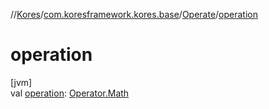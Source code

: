 //[Kores](../../../index.md)/[com.koresframework.kores.base](../index.md)/[Operate](index.md)/[operation](operation.md)

# operation

[jvm]\
val [operation](operation.md): [Operator.Math](../../com.koresframework.kores.operator/-operator/-math/index.md)
